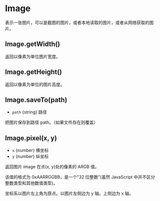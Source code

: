 # Image

表示一张图片，可以是截图的图片，或者本地读取的图片，或者从网络获取的图片。

## Image.getWidth()

返回以像素为单位图片宽度。

## Image.getHeight()

返回以像素为单位的图片高度。

## Image.saveTo(path)

-   `path` {string} 路径

把图片保存到路径 path。（如果文件存在则覆盖）

## Image.pixel(x, y)

-   `x` {number} 横坐标
-   `y` {number} 纵坐标

返回图片 image 在点(x, y)处的像素的 ARGB 值。

该值的格式为 0xAARRGGBB，是一个"32 位整数"(虽然 JavaScript 中并不区分整数类型和其他数值类型)。

坐标系以图片左上角为原点。以图片左侧边为 y 轴，上侧边为 x 轴。
